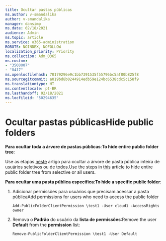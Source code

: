 ```yaml
---
title: Ocultar pastas públicas
ms.author: v-smandalika
author: v-smandalika
manager: dansimp
ms.date: 02/18/2021
audience: Admin
ms.topic: article
ms.service: o365-administration
ROBOTS: NOINDEX, NOFOLLOW
localization_priority: Priority
ms.collection: Adm_O365
ms.custom:
- "3500007"
- "8417"
ms.openlocfilehash: 70179296e9c1bb7391535f55796bc5af80b825f8
ms.sourcegitcommit: a019bd8b0244914edb59e124bc6538cdc5c158f9
ms.translationtype: HT
ms.contentlocale: pt-BR
ms.lasthandoff: 02/18/2021
ms.locfileid: "50294635"
---
```

# <a name="hide-public-folders"></a><span data-ttu-id="c859f-102">Ocultar pastas públicas</span><span class="sxs-lookup"><span data-stu-id="c859f-102">Hide public folders</span></span>

<span data-ttu-id="c859f-103">**Para ocultar toda a árvore de pastas públicas**:</span><span class="sxs-lookup"><span data-stu-id="c859f-103">**To hide entire public folder tree**:</span></span>

<span data-ttu-id="c859f-104">Use as etapas [neste](https://aka.ms/ControlPF) artigo para ocultar a árvore de pasta pública inteira de usuários seletivos ou de todos.</span><span class="sxs-lookup"><span data-stu-id="c859f-104">Use the steps in [this](https://aka.ms/ControlPF) article to hide entire public folder tree from selective or all users.</span></span>

<span data-ttu-id="c859f-105">**Para ocultar uma pasta pública específica**:</span><span class="sxs-lookup"><span data-stu-id="c859f-105">**To hide a specific public folder**:</span></span>

1. <span data-ttu-id="c859f-106">Adicionar permissões para usuários que precisam acessar a pasta pública</span><span class="sxs-lookup"><span data-stu-id="c859f-106">Add permissions for users who need to access the public folder</span></span>

    `Add-PublicFolderClientPermission \test1 -User cloud1 -AccessRights owner`

2. <span data-ttu-id="c859f-107">Remova o **Padrão** do usuário da **lista de permissões**:</span><span class="sxs-lookup"><span data-stu-id="c859f-107">Remove the user **Default** from the **permission** list:</span></span>

    `Remove-PublicFolderClientPermission \test1 -User Default`
